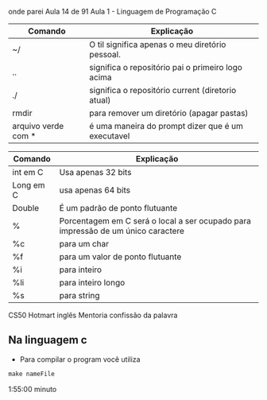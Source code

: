 onde parei
Aula 14 de 91
Aula 1 - Linguagem de Programação C



| Comando | Explicação |
| -------- | --------  |
| ~/        | O til significa apenas o meu diretório pessoal. |
| ..       | significa o repositório pai o primeiro logo acima |
| ./       | significa o repositório current (diretorio atual) |
| rmdir    | para remover um diretório (apagar pastas) |
| arquivo verde com *| é uma maneira do prompt dizer que é um executavel |

| Comando | Explicação |
| -------- | --------  |
|int em C| Usa apenas 32 bits|
|Long em C| usa apenas 64 bits|
|Double| É um padrão de ponto flutuante|
|%|Porcentagem em C será o local a ser ocupado para impressão de um único caractere|
|%c| para um char|
|%f| para um valor de ponto flutuante|
|%i| para inteiro|
|%li|para inteiro longo|
|%s|para string|



CS50
Hotmart
inglês
Mentoria confissão da palavra

## Na linguagem c 

- Para compilar o program você utiliza


```c
make nameFile
```

1:55:00 minuto